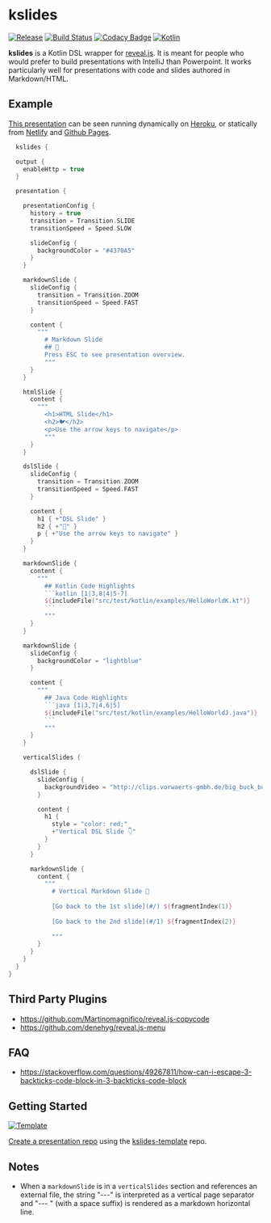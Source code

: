 # kslides

[![Release](https://jitpack.io/v/pambrose/kslides.svg)](https://jitpack.io/#pambrose/kslides)
[![Build Status](https://travis-ci.org/pambrose/kslides.svg?branch=master)](https://travis-ci.org/pambrose/kslides)
[![Codacy Badge](https://app.codacy.com/project/badge/Grade/701fc37a847042d2ae2cd6e80075ff6f)](https://www.codacy.com/gh/pambrose/kslides/dashboard?utm_source=github.com&amp;utm_medium=referral&amp;utm_content=pambrose/kslides&amp;utm_campaign=Badge_Grade)
[![Kotlin](https://img.shields.io/badge/%20language-Kotlin-red.svg)](https://kotlinlang.org/)

**kslides** is a Kotlin DSL wrapper for [reveal.js](https://revealjs.com). It is meant for people who would prefer to
build presentations with IntelliJ than Powerpoint. It works particularly well for presentations with code and slides
authored in Markdown/HTML.

## Example

[This presentation](src/main/kotlin/com/kslides/examples/Readme.kt) can be seen running dynamically on 
[Heroku](https://kslides-readme.herokuapp.com), or statically from 
[Netlify](https://kslides-readme.netlify.app) 
and [Github Pages](https://pambrose.github.io/kslides/).

```kotlin
  kslides {

  output {
    enableHttp = true
  }

  presentation {

    presentationConfig {
      history = true
      transition = Transition.SLIDE
      transitionSpeed = Speed.SLOW

      slideConfig {
        backgroundColor = "#4370A5"
      }
    }

    markdownSlide {
      slideConfig {
        transition = Transition.ZOOM
        transitionSpeed = Speed.FAST
      }

      content {
        """
          # Markdown Slide
          ## 🍒
          Press ESC to see presentation overview.
          """
      }
    }

    htmlSlide {
      content {
        """
          <h1>HTML Slide</h1>
          <h2>🐦</h2>
          <p>Use the arrow keys to navigate</p>
          """
      }
    }

    dslSlide {
      slideConfig {
        transition = Transition.ZOOM
        transitionSpeed = Speed.FAST
      }

      content {
        h1 { +"DSL Slide" }
        h2 { +"👀" }
        p { +"Use the arrow keys to navigate" }
      }
    }

    markdownSlide {
      content {
        """
          ## Kotlin Code Highlights    
          ```kotlin [1|3,8|4|5-7]
          ${includeFile("src/test/kotlin/examples/HelloWorldK.kt")}
          ```
          """
      }
    }

    markdownSlide {
      slideConfig {
        backgroundColor = "lightblue"
      }

      content {
        """
          ## Java Code Highlights    
          ```java [1|3,7|4,6|5]
          ${includeFile("src/test/kotlin/examples/HelloWorldJ.java")}
          ```
          """
      }
    }

    verticalSlides {

      dslSlide {
        slideConfig {
          backgroundVideo = "http://clips.vorwaerts-gmbh.de/big_buck_bunny.mp4"
        }

        content {
          h1 {
            style = "color: red;"
            +"Vertical DSL Slide 👇"
          }
        }
      }

      markdownSlide {
        content {
          """
            # Vertical Markdown Slide 🦊 
            
            [Go back to the 1st slide](#/) ${fragmentIndex(1)}
         
            [Go back to the 2nd slide](#/1) ${fragmentIndex(2)}
            
            """
        }
      }
    }
  }
}
```

## Third Party Plugins

* https://github.com/Martinomagnifico/reveal.js-copycode
* https://github.com/denehyg/reveal.js-menu

## FAQ

* https://stackoverflow.com/questions/49267811/how-can-i-escape-3-backticks-code-block-in-3-backticks-code-block

## Getting Started

[![Template](https://img.shields.io/badge/kslides-template-blue?logo=github)](https://github.com/pambrose/kslides-template/generate)

[Create a presentation repo](https://github.com/pambrose/kslides-template/generate) using
the [kslides-template](https://github.com/pambrose/kslides-template) repo.

## Notes

* When a `markdownSlide` is in a `verticalSlides` section and references an external file, the string "---"
  is interpreted as a vertical page separator and "--- " (with a space suffix) is rendered as a markdown horizontal
  line.